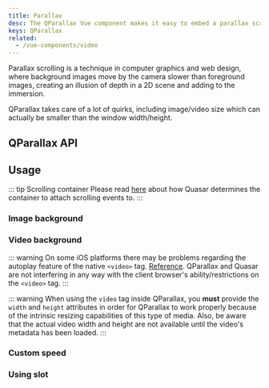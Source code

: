 ```yaml
---
title: Parallax
desc: The QParallax Vue component makes it easy to embed a parallax scrolling effect into a page.
keys: QParallax
related:
  - /vue-components/video
---
```


Parallax scrolling is a technique in computer graphics and web design, where background images move by the camera slower than foreground images, creating an illusion of depth in a 2D scene and adding to the immersion.

QParallax takes care of a lot of quirks, including image/video size which can actually be smaller than the window width/height.

## QParallax API

<doc-api file="QParallax" />

## Usage

::: tip Scrolling container
Please read [here](/vue-components/scroll-observer#determining-scrolling-container) about how Quasar determines the container to attach scrolling events to.
:::

### Image background

<doc-example title="Image background" file="QParallax/Image" />

### Video background

::: warning
On some iOS platforms there may be problems regarding the autoplay feature of the native `<video>` tag. [Reference](https://webkit.org/blog/6784/new-video-policies-for-ios/). QParallax and Quasar are not interfering in any way with the client browser's ability/restrictions on the `<video>` tag.
:::

::: warning
When using the `video` tag inside QParallax, you **must** provide the `width` and `height` attributes in order for QParallax to work properly because of the intrinsic resizing capabilities of this type of media. Also, be aware that the actual video width and height are not available until the video's metadata has been loaded.
:::

<doc-example title="Custom height with video background" file="QParallax/Video" />

### Custom speed

<doc-example title="Custom speed" file="QParallax/Speed" />

### Using slot

<doc-example title="Using the slot" file="QParallax/ScopedSlot" />

